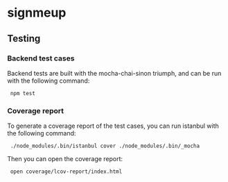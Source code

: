 # signmeup

## Testing

### Backend test cases

Backend tests are built with the mocha-chai-sinon triumph, and can be run with
the following command:

     npm test

### Coverage report

To generate a coverage report of the test cases, you can run istanbul with the following
command:

     ./node_modules/.bin/istanbul cover ./node_modules/.bin/_mocha

Then you can open the coverage report:

     open coverage/lcov-report/index.html
